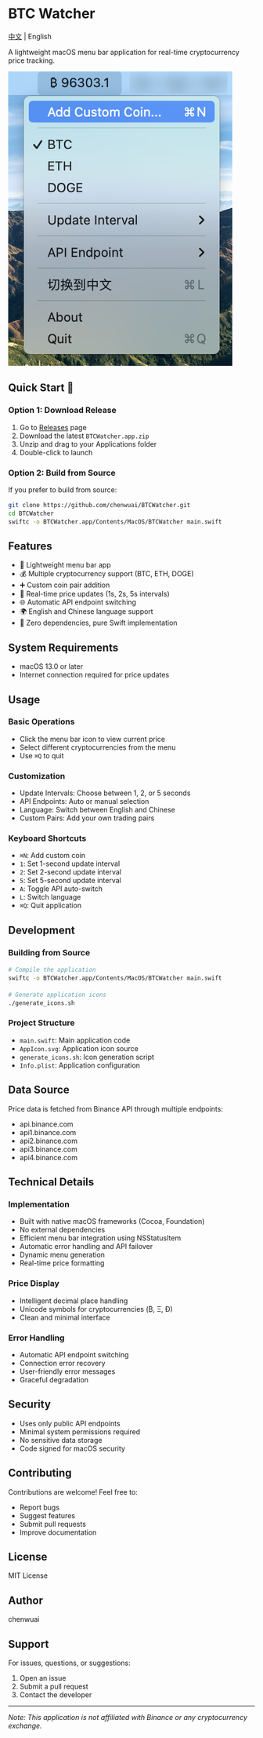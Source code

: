 # BTC Watcher

[中文](README_CN.md) | English

A lightweight macOS menu bar application for real-time cryptocurrency price tracking.

![Screenshot](screenshot.png)

## Quick Start 🚀

### Option 1: Download Release
1. Go to [Releases](https://github.com/chenwuai/BTCWatcher/releases) page
2. Download the latest `BTCWatcher.app.zip`
3. Unzip and drag to your Applications folder
4. Double-click to launch

### Option 2: Build from Source
If you prefer to build from source:
```bash
git clone https://github.com/chenwuai/BTCWatcher.git
cd BTCWatcher
swiftc -o BTCWatcher.app/Contents/MacOS/BTCWatcher main.swift
```

## Features

- 🚀 Lightweight menu bar app
- 💰 Multiple cryptocurrency support (BTC, ETH, DOGE)
- ➕ Custom coin pair addition
- 🔄 Real-time price updates (1s, 2s, 5s intervals)
- 🌐 Automatic API endpoint switching
- 🌍 English and Chinese language support
- 🎯 Zero dependencies, pure Swift implementation

## System Requirements

- macOS 13.0 or later
- Internet connection required for price updates

## Usage

### Basic Operations
- Click the menu bar icon to view current price
- Select different cryptocurrencies from the menu
- Use `⌘Q` to quit

### Customization
- Update Intervals: Choose between 1, 2, or 5 seconds
- API Endpoints: Auto or manual selection
- Language: Switch between English and Chinese
- Custom Pairs: Add your own trading pairs

### Keyboard Shortcuts
- `⌘N`: Add custom coin
- `1`: Set 1-second update interval
- `2`: Set 2-second update interval
- `5`: Set 5-second update interval
- `A`: Toggle API auto-switch
- `L`: Switch language
- `⌘Q`: Quit application

## Development

### Building from Source
```bash
# Compile the application
swiftc -o BTCWatcher.app/Contents/MacOS/BTCWatcher main.swift

# Generate application icons
./generate_icons.sh
```

### Project Structure
- `main.swift`: Main application code
- `AppIcon.svg`: Application icon source
- `generate_icons.sh`: Icon generation script
- `Info.plist`: Application configuration

## Data Source

Price data is fetched from Binance API through multiple endpoints:
- api.binance.com
- api1.binance.com
- api2.binance.com
- api3.binance.com
- api4.binance.com

## Technical Details

### Implementation
- Built with native macOS frameworks (Cocoa, Foundation)
- No external dependencies
- Efficient menu bar integration using NSStatusItem
- Automatic error handling and API failover
- Dynamic menu generation
- Real-time price formatting

### Price Display
- Intelligent decimal place handling
- Unicode symbols for cryptocurrencies (₿, Ξ, Ð)
- Clean and minimal interface

### Error Handling
- Automatic API endpoint switching
- Connection error recovery
- User-friendly error messages
- Graceful degradation

## Security

- Uses only public API endpoints
- Minimal system permissions required
- No sensitive data storage
- Code signed for macOS security

## Contributing

Contributions are welcome! Feel free to:
- Report bugs
- Suggest features
- Submit pull requests
- Improve documentation

## License

MIT License

## Author

chenwuai

## Support

For issues, questions, or suggestions:
1. Open an issue
2. Submit a pull request
3. Contact the developer

---

*Note: This application is not affiliated with Binance or any cryptocurrency exchange.*

